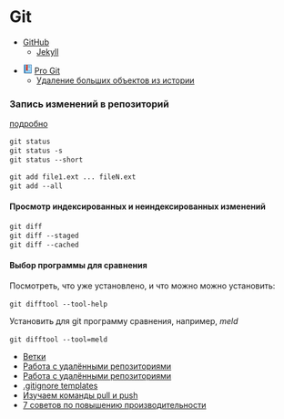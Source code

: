# Git

* [GitHub](github)
  * [Jekyll](github/jekyll)

- ![Book](/i/b.png) [Pro Git](https://git-scm.com/book/ru/v2)
  - [Удаление больших объектов из истории](https://git-scm.com/book/ru/v2/Git-%D0%B8%D0%B7%D0%BD%D1%83%D1%82%D1%80%D0%B8-%D0%A3%D1%85%D0%BE%D0%B4-%D0%B7%D0%B0-%D1%80%D0%B5%D0%BF%D0%BE%D0%B7%D0%B8%D1%82%D0%BE%D1%80%D0%B8%D0%B5%D0%BC-%D0%B8-%D0%B2%D0%BE%D1%81%D1%81%D1%82%D0%B0%D0%BD%D0%BE%D0%B2%D0%BB%D0%B5%D0%BD%D0%B8%D0%B5-%D0%B4%D0%B0%D0%BD%D0%BD%D1%8B%D1%85#r_removing_objects)


### Запись изменений в репозиторий

[подробно](https://git-scm.com/book/ru/v2/%D0%9E%D1%81%D0%BD%D0%BE%D0%B2%D1%8B-Git-%D0%97%D0%B0%D0%BF%D0%B8%D1%81%D1%8C-%D0%B8%D0%B7%D0%BC%D0%B5%D0%BD%D0%B5%D0%BD%D0%B8%D0%B9-%D0%B2-%D1%80%D0%B5%D0%BF%D0%BE%D0%B7%D0%B8%D1%82%D0%BE%D1%80%D0%B8%D0%B9)

```
git status
git status -s
git status --short
```

```
git add file1.ext ... fileN.ext
git add --all
```

#### Просмотр индексированных и неиндексированных изменений

```
git diff
git diff --staged
git diff --cached
```

#### Выбор программы для сравнения

Посмотреть, что уже установлено, и что можно можно установить:

```git difftool --tool-help```

Установить для git программу сравнения, например, _meld_

```git difftool --tool=meld```


- [Ветки](branches)
- [Работа с удалёнными репозиториями](remote)
- [Работа с удалёнными репозиториями](https://git-scm.com/book/ru/v2/%D0%9E%D1%81%D0%BD%D0%BE%D0%B2%D1%8B-Git-%D0%A0%D0%B0%D0%B1%D0%BE%D1%82%D0%B0-%D1%81-%D1%83%D0%B4%D0%B0%D0%BB%D1%91%D0%BD%D0%BD%D1%8B%D0%BC%D0%B8-%D1%80%D0%B5%D0%BF%D0%BE%D0%B7%D0%B8%D1%82%D0%BE%D1%80%D0%B8%D1%8F%D0%BC%D0%B8)
- [.gitignore templates](https://github.com/github/gitignore)
- [Изучаем команды pull и push](https://monsterlessons.com/project/lessons/git-izuchaem-komandy-pull-i-push)
- [7 советов по повышению производительности](https://nuancesprog.ru/p/5142/)





